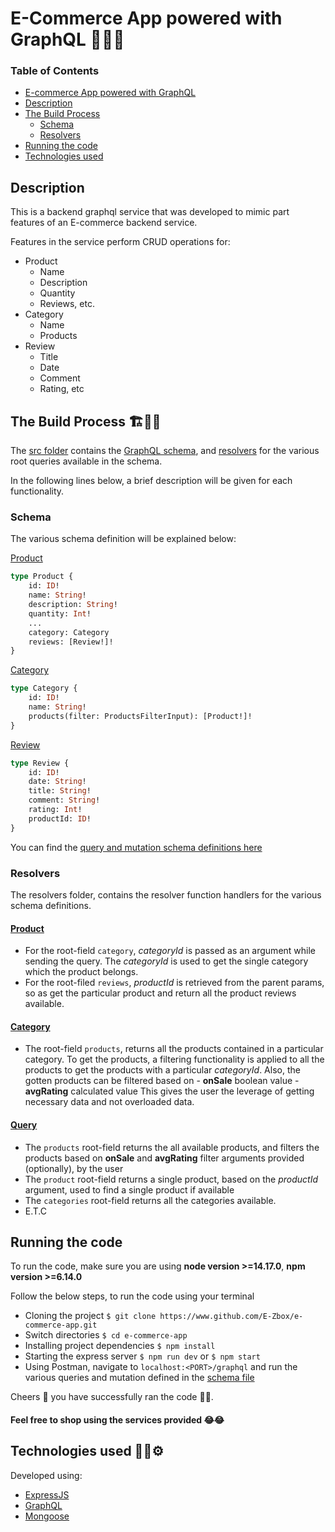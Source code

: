 # E-Commerce App powered with GraphQL 🚀👩‍💻

### Table of Contents

-   [ E-commerce App powered with GraphQL](#e-commerce-app-powered-with-graphql-🚀👩‍💻)
-   [Description](#description)
-   [The Build Process](#the-build-process-🏗👩‍🔬)
    -   [Schema](#schema)
    -   [Resolvers](#resolvers)
-   [Running the code](#running-the-code)
-   [Technologies used](#technologies-used)

## Description

This is a backend graphql service that was developed to mimic part features of an E-commerce backend service.

Features in the service perform CRUD operations for:

-   Product
    -   Name
    -   Description
    -   Quantity
    -   Reviews, etc.
-   Category
    -   Name
    -   Products
-   Review
    -   Title
    -   Date
    -   Comment
    -   Rating, etc

## The Build Process 🏗👩‍🔬

The [src folder](./src/) contains the [GraphQL schema](./src/schema.graphql), and [resolvers](./src/resolvers/index.js) for the various root queries available in the schema.

In the following lines below, a brief description will be given for each functionality.

### Schema

The various schema definition will be explained below:

[Product](./src/schema.graphql)

```graphql
type Product {
    id: ID!
    name: String!
    description: String!
    quantity: Int!
    ...
    category: Category
    reviews: [Review!]!
}
```

[Category](./src/schema.graphql)

```graphql
type Category {
    id: ID!
    name: String!
    products(filter: ProductsFilterInput): [Product!]!
}
```

[Review](./src/schema.graphql)

```graphql
type Review {
    id: ID!
    date: String!
    title: String!
    comment: String!
    rating: Int!
    productId: ID!
}
```

You can find the [query and mutation schema definitions here](./src/schema.graphql)

### Resolvers

The resolvers folder, contains the resolver function handlers for the various schema definitions.

#### [Product](./src/resolvers/Product.js)

-   For the root-field `category`, _categoryId_ is passed as an argument while sending the query. The _categoryId_ is used to get the single category which the product belongs.
-   For the root-filed `reviews`, _productId_ is retrieved from the parent params, so as get the particular product and return all the product reviews available.

#### [Category](./src/resolvers/Category.js)

-   The root-field `products`, returns all the products contained in a particular category. To get the products, a filtering functionality is applied to all the products to get the products with a particular _categoryId_. Also, the gotten products can be filtered based on - **onSale** boolean value - **avgRating** calculated value
    This gives the user the leverage of getting necessary data and not overloaded data.

#### [Query](./src/resolvers/Query.js)

-   The `products` root-field returns the all available products, and filters the products based on **onSale** and **avgRating** filter arguments provided (optionally), by the user
-   The `product` root-field returns a single product, based on the _productId_ argument, used to find a single product if available
-   The `categories` root-field returns all the categories available.
-   E.T.C

## Running the code

To run the code, make sure you are using **node version >=14.17.0**, **npm version >=6.14.0**

Follow the below steps, to run the code using your terminal

-   Cloning the project `$ git clone https://www.github.com/E-Zbox/e-commerce-app.git`
-   Switch directories `$ cd e-commerce-app`
-   Installing project dependencies `$ npm install`
-   Starting the express server `$ npm run dev` or `$ npm start`
-   Using Postman, navigate to `localhost:<PORT>/graphql` and run the various queries and mutation defined in the [schema file](./src/schema.graphql)

Cheers 🥂 you have successfully ran the code 🎉🍾.

#### Feel free to shop using the services provided 😂😂

## Technologies used 👨‍💻⚙

Developed using:

-   [ExpressJS](https://www.express.js)
-   [GraphQL](https://www.howtographql.com)
-   [Mongoose](https://www.mongoose.io)

